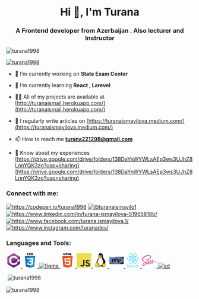 <h1 align="center">Hi 👋, I'm Turana</h1>
<h3 align="center">A Frontend developer from Azerbaijan . Also lecturer and Instructor</h3>

<p align="left"> <img src="https://komarev.com/ghpvc/?username=turana1998&label=Profile%20views&color=0e75b6&style=flat" alt="turana1998" /> </p>

<p align="left"> <a href="https://github.com/ryo-ma/github-profile-trophy"><img src="https://github-profile-trophy.vercel.app/?username=turana1998" alt="turana1998" /></a> </p>

- 🔭 I’m currently working on **State Exam Center**

- 🌱 I’m currently learning **React , Larevel**

- 👨‍💻 All of my projects are available at [http://turanaismail.herokuapp.com/](http://turanaismail.herokuapp.com/)

- 📝 I regularly write articles on [https://turanaismayilova.medium.com/](https://turanaismayilova.medium.com/)

- 📫 How to reach me **turana221298@gmail.com**

- 📄 Know about my experiences [https://drive.google.com/drive/folders/138DaYnWYWLsAEp3ws3UJhZ8LnnYQK3zg?usp=sharing](https://drive.google.com/drive/folders/138DaYnWYWLsAEp3ws3UJhZ8LnnYQK3zg?usp=sharing)

<h3 align="left">Connect with me:</h3>
<p align="left">
<a href="https://codepen.io/https://codepen.io/turana1998" target="blank"><img align="center" src="https://raw.githubusercontent.com/rahuldkjain/github-profile-readme-generator/master/src/images/icons/Social/codepen.svg" alt="https://codepen.io/turana1998" height="30" width="40" /></a>
<a href="https://twitter.com/@turanaismayilo1" target="blank"><img align="center" src="https://raw.githubusercontent.com/rahuldkjain/github-profile-readme-generator/master/src/images/icons/Social/twitter.svg" alt="@turanaismayilo1" height="30" width="40" /></a>
<a href="https://linkedin.com/in/https://www.linkedin.com/in/turana-ismayilova-51965818b/" target="blank"><img align="center" src="https://raw.githubusercontent.com/rahuldkjain/github-profile-readme-generator/master/src/images/icons/Social/linked-in-alt.svg" alt="https://www.linkedin.com/in/turana-ismayilova-51965818b/" height="30" width="40" /></a>
<a href="https://fb.com/https://www.facebook.com/turana.ismayilova.1/" target="blank"><img align="center" src="https://raw.githubusercontent.com/rahuldkjain/github-profile-readme-generator/master/src/images/icons/Social/facebook.svg" alt="https://www.facebook.com/turana.ismayilova.1/" height="30" width="40" /></a>
<a href="https://instagram.com/https://www.instagram.com/turanadev/" target="blank"><img align="center" src="https://raw.githubusercontent.com/rahuldkjain/github-profile-readme-generator/master/src/images/icons/Social/instagram.svg" alt="https://www.instagram.com/turanadev/" height="30" width="40" /></a>
</p>

<h3 align="left">Languages and Tools:</h3>
<p align="left"> <a href="https://www.w3schools.com/cs/" target="_blank" rel="noreferrer"> <img src="https://raw.githubusercontent.com/devicons/devicon/master/icons/csharp/csharp-original.svg" alt="csharp" width="40" height="40"/> </a> <a href="https://www.w3schools.com/css/" target="_blank" rel="noreferrer"> <img src="https://raw.githubusercontent.com/devicons/devicon/master/icons/css3/css3-original-wordmark.svg" alt="css3" width="40" height="40"/> </a> <a href="https://www.figma.com/" target="_blank" rel="noreferrer"> <img src="https://www.vectorlogo.zone/logos/figma/figma-icon.svg" alt="figma" width="40" height="40"/> </a> <a href="https://www.w3.org/html/" target="_blank" rel="noreferrer"> <img src="https://raw.githubusercontent.com/devicons/devicon/master/icons/html5/html5-original-wordmark.svg" alt="html5" width="40" height="40"/> </a> <a href="https://developer.mozilla.org/en-US/docs/Web/JavaScript" target="_blank" rel="noreferrer"> <img src="https://raw.githubusercontent.com/devicons/devicon/master/icons/javascript/javascript-original.svg" alt="javascript" width="40" height="40"/> </a> <a href="https://www.linux.org/" target="_blank" rel="noreferrer"> <img src="https://raw.githubusercontent.com/devicons/devicon/master/icons/linux/linux-original.svg" alt="linux" width="40" height="40"/> </a> <a href="https://www.php.net" target="_blank" rel="noreferrer"> <img src="https://raw.githubusercontent.com/devicons/devicon/master/icons/php/php-original.svg" alt="php" width="40" height="40"/> </a> <a href="https://reactjs.org/" target="_blank" rel="noreferrer"> <img src="https://raw.githubusercontent.com/devicons/devicon/master/icons/react/react-original-wordmark.svg" alt="react" width="40" height="40"/> </a> <a href="https://sass-lang.com" target="_blank" rel="noreferrer"> <img src="https://raw.githubusercontent.com/devicons/devicon/master/icons/sass/sass-original.svg" alt="sass" width="40" height="40"/> </a> <a href="https://www.adobe.com/products/xd.html" target="_blank" rel="noreferrer"> <img src="https://cdn.worldvectorlogo.com/logos/adobe-xd.svg" alt="xd" width="40" height="40"/> </a> </p>

<p>&nbsp;<img align="center" src="https://github-readme-stats.vercel.app/api?username=turana1998&show_icons=true&locale=en" alt="turana1998" /></p>

<p><img align="center" src="https://github-readme-streak-stats.herokuapp.com/?user=turana1998&" alt="turana1998" /></p>
